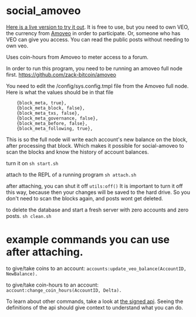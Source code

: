 social_amoveo
=====

[Here is a live version to try it out](http://159.223.201.207:8095/home.html). It is free to use, but you need to own VEO, the currency from [Amoveo](https://github.com/zack-bitcoin/amoveo) in order to participate. Or, someone who has VEO can give you access.
You can read the public posts without needing to own veo.

Uses coin-hours from Amoveo to meter access to a forum.

In order to run this program, you need to be running an amoveo full node first. https://github.com/zack-bitcoin/amoveo

You need to edit the /config/sys.config.tmpl file from the Amoveo full node.
Here is what the values should be in that file
```
    {block_meta, true},
    {block_meta_block, false},
    {block_meta_txs, false},
    {block_meta_governance, false},
    {block_meta_before, false},
    {block_meta_following, true},
```
This is so the full node will write each account's new balance on the block, after processing that block. Which makes it possible for social-amoveo to scan the blocks and know the history of account balances.


turn it on
``` sh start.sh ```

attach to the REPL of a running program
``` sh attach.sh ```

after attaching, you can shut it off
``` utils:off() ```
It is important to turn it off this way, because then your changes will be saved to the hard drive. So you don't need to scan the blocks again, and posts wont get deleted.

to delete the database and start a fresh server with zero accounts and zero posts.
``` sh clean.sh ```



example commands you can use after attaching.
===========

to give/take coins to an account:
```accounts:update_veo_balance(AccountID, NewBalance).```

to give/take coin-hours to an account:
```account:change_coin_hours(AccountID, Delta).```

To learn about other commands, take a look at [the signed api](/apps/social_amoveo/src/signed_handler.erl). Seeing the definitions of the api should give context to understand what you can do.
